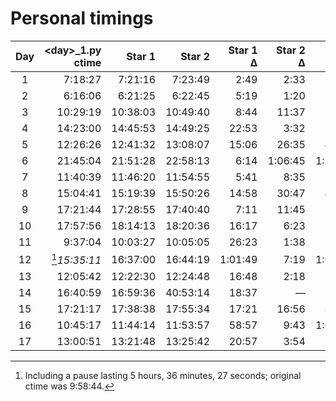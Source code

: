 # Personal timings

| Day | \<day\>\_1.py ctime | Star 1   | Star 2   | Star 1 Δ | Star 2 Δ | Total   |
|:---:|--------------------:|---------:|---------:|---------:|---------:|--------:|
| 1   |  7:18:27            |  7:21:16 |  7:23:49 |    2:49  |    2:33  |    5:22 |
| 2   |  6:16:06            |  6:21:25 |  6:22:45 |    5:19  |    1:20  |    6:39 |
| 3   | 10:29:19            | 10:38:03 | 10:49:40 |    8:44  |   11:37  |   20:21 |
| 4   | 14:23:00            | 14:45:53 | 14:49:25 |   22:53  |    3:32  |   26:25 |
| 5   | 12:26:26            | 12:41:32 | 13:08:07 |   15:06  |   26:35  |   41:41 |
| 6   | 21:45:04            | 21:51:28 | 22:58:13 |    6:14  | 1:06:45  | 1:13:09 |
| 7   | 11:40:39            | 11:46:20 | 11:54:55 |    5:41  |    8:35  |   14:16 |
| 8   | 15:04:41            | 15:19:39 | 15:50:26 |   14:58  |   30:47  |   45:45 |
| 9   | 17:21:44            | 17:28:55 | 17:40:40 |    7:11  |   11:45  |   18:56 |
| 10  | 17:57:56            | 18:14:13 | 18:20:36 |   16:17  |    6:23  |   22:40 |
| 11  |  9:37:04            | 10:03:27 | 10:05:05 |   26:23  |    1:38  |   28:01 |
| 12  | [^1]_15:35:11_      | 16:37:00 | 16:44:19 | 1:01:49  |    7:19  | 1:09:08 |
| 13  | 12:05:42            | 12:22:30 | 12:24:48 |   16:48  |    2:18  |   19:06 |
| 14  | 16:40:59            | 16:59:36 | 40:53:14 |   18:37  |       —  |       — |
| 15  | 17:21:17            | 17:38:38 | 17:55:34 |   17:21  |   16:56  |   34:17 |
| 16  | 10:45:17            | 11:44:14 | 11:53:57 |   58:57  |    9:43  | 1:08:40 |
| 17  | 13:00:51            | 13:21:48 | 13:25:42 |   20:57  |    3:54  |   24:51 |

[^1]: Including a pause lasting 5 hours, 36 minutes, 27 seconds; original ctime was 9:58:44.
